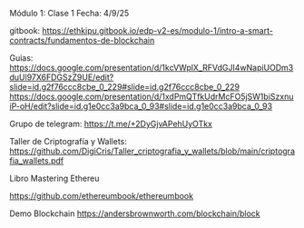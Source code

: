 Módulo 1: Clase 1 Fecha: 4/9/25

gitbook: 
https://ethkipu.gitbook.io/edp-v2-es/modulo-1/intro-a-smart-contracts/fundamentos-de-blockchain
    
Guias:
    https://docs.google.com/presentation/d/1kcVWplX_RFVdGJI4wNapiUODm3duUl97X6FDGSzZ9UE/edit?slide=id.g2f76ccc8cbe_0_229#slide=id.g2f76ccc8cbe_0_229
    https://docs.google.com/presentation/d/1xdPmQTfkUdrMcFO5jSW1biSzxnuiP-oH/edit?slide=id.g1e0cc3a9bca_0_93#slide=id.g1e0cc3a9bca_0_93
    
Grupo de telegram: https://t.me/+2DyGjvAPehUyOTkx

Taller de Criptografía y Wallets:
 https://github.com/DigiCris/Taller_criptografia_y_wallets/blob/main/criptografia_wallets.pdf
 
Libro Mastering Ethereu
 
https://github.com/ethereumbook/ethereumbook

Demo Blockchain
https://andersbrownworth.com/blockchain/block